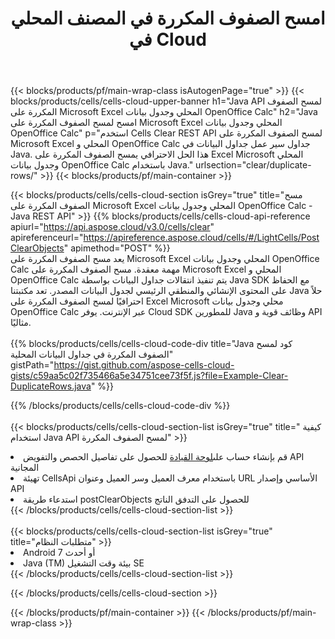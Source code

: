 ﻿---
title:  امسح الصفوف المكررة في المصنف المحلي في Cloud
description: Cloud APIs & SDKs لمسح الصفوف المكررة على Microsoft Excel & OpenOffice Calc. امسح الصفوف المكررة على جداول البيانات المحلية بواسطة Cells Cloud API. تدعم SDK أنواع لغات التطوير. وهي تشمل Android و C# و Go و Java و NodeJS و Perl و PHP و Python و Ruby و swift.
url: /ar/java/clear/duplicate-rows/
---
{{< blocks/products/pf/main-wrap-class isAutogenPage="true" >}}
{{< blocks/products/cells/cells-cloud-upper-banner h1="Java API لمسح الصفوف المكررة على Microsoft Excel المحلي وجدول بيانات OpenOffice Calc" h2="Java امسح لمسح الصفوف المكررة على Microsoft Excel المحلي وجدول بيانات OpenOffice Calc" p="استخدم Cells Clear REST API لمسح الصفوف المكررة على Microsoft Excel المحلي و OpenOffice Calc جداول سير عمل جداول البيانات في Java. هذا الحل الاحترافي يمسح الصفوف المكررة على Excel Microsoft المحلي وجدول بيانات OpenOffice Calc باستخدام Java." urlsection="clear/duplicate-rows/" >}}
{{< blocks/products/pf/main-container >}}

{{< blocks/products/cells/cells-cloud-section isGrey="true" title="مسح الصفوف المكررة على Microsoft Excel المحلي وجدول بيانات OpenOffice Calc - Java REST API" >}}
{{% blocks/products/cells/cells-cloud-api-reference apiurl="https://api.aspose.cloud/v3.0/cells/clear" apireferenceurl="https://apireference.aspose.cloud/cells/#/LightCells/PostClearObjects" apimethod="POST" %}}
<br/>
يعد مسح الصفوف المكررة على Microsoft Excel المحلي وجدول بيانات OpenOffice Calc مهمة معقدة. مسح الصفوف المكررة على Microsoft Excel المحلي و OpenOffice Calc يتم تنفيذ انتقالات جداول البيانات بواسطة Java SDK مع الحفاظ على المحتوى الإنشائي والمنطقي الرئيسي لجدول البيانات المصدر. تعد مكتبتنا Java حلاً احترافيًا لمسح الصفوف المكررة على Excel Microsoft محلي وجدول بيانات OpenOffice Calc عبر الإنترنت. يوفر Cloud SDK للمطورين Java وظائف قوية و API مثاليًا.
<br/>
<br/>
{{% blocks/products/cells/cells-cloud-code-div title="Java كود لمسح الصفوف المكررة في جداول البيانات المحلية" gistPath="https://gist.github.com/aspose-cells-cloud-gists/c59aa5c02f735466a5e34751cee73f5f.js?file=Example-Clear-DuplicateRows.java" %}}
  
{{% /blocks/products/cells/cells-cloud-code-div %}}
<br/>
<br/>
{{< blocks/products/cells/cells-cloud-section-list isGrey="true" title=" كيفية استخدام Java API لمسح الصفوف المكررة" >}}
<li> قم بإنشاء حساب على<a href="https://dashboard.aspose.cloud/">لوحة القيادة</a> للحصول على تفاصيل الحصص والتفويض API المجانية</li>
<li>تهيئة CellsApi باستخدام معرف العميل وسر العميل وعنوان URL الأساسي وإصدار API</li>
<li>استدعاء طريقة postClearObjects للحصول على التدفق الناتج</li>
{{< /blocks/products/cells/cells-cloud-section-list >}}
<br/>
<br/>
{{< blocks/products/cells/cells-cloud-section-list isGrey="true" title="متطلبات النظام" >}}
<li>Android 7 أو أحدث</li>
<li>Java (TM) بيئة وقت التشغيل SE</li>
{{< /blocks/products/cells/cells-cloud-section-list >}}

{{< /blocks/products/cells/cells-cloud-section >}}

{{< /blocks/products/pf/main-container >}}
{{< /blocks/products/pf/main-wrap-class >}}
